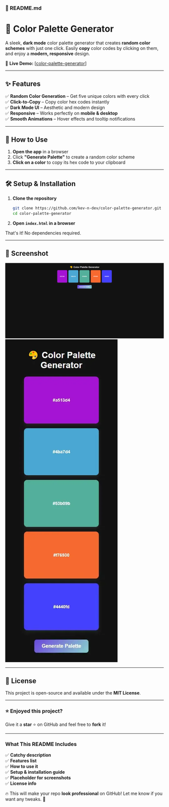  

### **📜 README.md**

# 🎨 Color Palette Generator

A sleek, **dark mode** color palette generator that creates **random color schemes** with just one click. Easily **copy** color codes by clicking on them, and enjoy a **modern, responsive** design.  

🚀 **Live Demo:** [[color-palette-generator](https://kev-n-dev.github.io/color-palette-generator/)]

---

## ✨ Features

✅ **Random Color Generation** – Get five unique colors with every click  
✅ **Click-to-Copy** – Copy color hex codes instantly  
✅ **Dark Mode UI** – Aesthetic and modern design  
✅ **Responsive** – Works perfectly on **mobile & desktop**  
✅ **Smooth Animations** – Hover effects and tooltip notifications  

---

## 📌 How to Use

1. **Open the app** in a browser  
2. Click **"Generate Palette"** to create a random color scheme  
3. **Click on a color** to copy its hex code to your clipboard  

---

## 🛠️ Setup & Installation

1. **Clone the repository**  
   ```sh
   git clone https://github.com/kev-n-dev/color-palette-generator.git
   cd color-palette-generator
   ``` 

2. **Open `index.html` in a browser**  

That's it! No dependencies required.  

---

## 📸 Screenshot

![Pc Preview Image](assets/screenshots/colour_picker_pc.PNG)  
![Mobile Preview Image](assets/screenshots/mobile_colour_picker.png)  

---

## 📝 License

This project is open-source and available under the **MIT License**.

---

### ⭐ Enjoyed this project?  
Give it a **star** ⭐ on GitHub and feel free to **fork** it!  

---

### **What This README Includes**  
✅ **Catchy description**  
✅ **Features list**  
✅ **How to use it**  
✅ **Setup & installation guide**  
✅ **Placeholder for screenshots**  
✅ **License info**  

🔥 This will make your repo **look professional** on GitHub! Let me know if you want any tweaks. 🚀